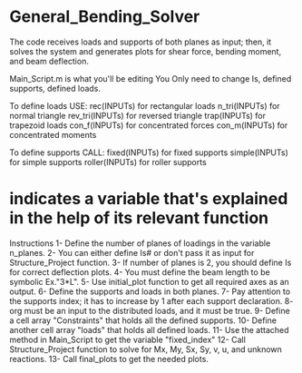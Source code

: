# General_Bending_Solver
The code receives loads and supports of both planes as input; then, it solves the system and generates plots for shear force, bending moment, and beam deflection.


Main_Script.m is what you'll be editing
You Only need to change 
Is, defined supports, defined loads.

To define loads USE:
rec(INPUTs)     for rectangular loads
n_tri(INPUTs)   for normal triangle
rev_tri(INPUTs) for reversed triangle
trap(INPUTs)    for trapezoid loads
con_f(INPUTs)   for concentrated forces
con_m(INPUTs)   for concentrated moments

To define supports CALL:
fixed(INPUTs)  for fixed supports
simple(INPUTs) for simple supports
roller(INPUTs) for roller supports

# indicates a variable that's explained in the help of its relevant function

Instructions
1- Define the number of planes of loadings in the variable n_planes.
2- You can either define Is# or don't pass it as input for Structure_Project function.
3- If number of planes is 2, you should define Is for correct deflection plots.
4- You must define the beam length to be symbolic Ex."3*L".
5- Use initial_plot function to get all required axes as an output.
6- Define the supports and loads in both planes.
7- Pay attention to the supports index; it has to increase by 1 after each support declaration.
8- org must be an input to the distributed loads, and it must be true.
9- Define a cell array "Constraints" that holds all the defined supports.
10- Define another cell array "loads" that holds all defined loads.
11- Use the attached method in Main_Script to get the variable "fixed_index"
12- Call Structure_Project function to solve for Mx, My, Sx, Sy, v, u, and unknown reactions.
13- Call final_plots to get the needed plots.